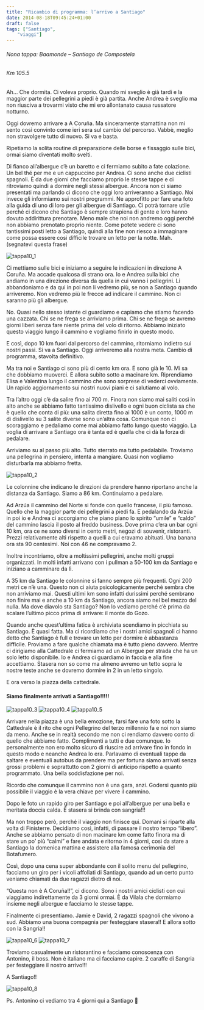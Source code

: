 ```yaml
---
title: "Ricambio di programma: l’arrivo a Santiago"
date: 2014-08-18T09:45:24+01:00
draft: false
tags: ["Santiago",
    "viaggi"]
---
```


###### Nona tappa: Baamonde – Santiago de Compostela
###### Km 105.5

Ah… Che dormita. Ci voleva proprio. Quando mi sveglio è già tardi e la maggior parte dei pellegrini a piedi è già partita. Anche Andrea è sveglio ma non riusciva a trovarmi visto che mi ero allontanato causa russatore notturno.

Oggi dovremo arrivare a A Coruña. Ma sinceramente stamattina non mi sento così convinto come ieri sera sul cambio del percorso. Vabbè, meglio non stravolgere tutto di nuovo. Si va e basta.

Ripetiamo la solita routine di preparazione delle borse e fissaggio sulle bici, ormai siamo diventati molto svelti.

Di fianco all’albergue c’è un baretto e ci fermiamo subito a fate colazione. Un bel thé per me e un cappuccino per Andrea. Ci sono anche due ciclisti spagnoli. È da due giorni che facciamo proprio le stesse tappe e ci ritroviamo quindi a dormire negli stessi albergue. Ancora non ci siamo presentati ma parlando ci dicono che oggi loro arriveranno a Santiago. Noi invece gli informiamo sui nostri programmi. Ne approfitto per fare una foto alla guida di uno di loro per gli albergue di Santiago. Ci potrà tornare utile perché ci dicono che Santiago è sempre strapiena di gente e loro hanno dovuto addirittura prenotare. Meno male che noi non andremo oggi perché non abbiamo prenotato proprio niente.
Come potete vedere ci sono tantissimi posti letto a Santiago, quindi alla fine non riesco a immaginare come possa essere così difficile trovare un letto per la notte. Mah. (segnatevi questa frase)

![tappa10_1](/viaggi/Santiago2014/Foto/tappa10_1.jpeg "tappa10_1")

Ci mettiamo sulle bici e iniziamo a seguire le indicazioni in direzione A Coruña. Ma accade qualcosa di strano ora. Io e Andrea sulla bici che andiamo in una direzione diversa da quella in cui vanno i pellegrini. Li abbandoniamo e da qui in poi non li vedremo più, se non a Santiago quando arriveremo. Non vedremo più le frecce ad indicare il cammino. Non ci saranno più gli albergue.

No. Quasi nello stesso istante ci guardiamo e capiamo che stiamo facendo una cazzata. Chi se ne frega se arriviamo prima. Chi se ne frega se avremo giorni liberi senza fare niente prima del volo di ritorno. Abbiamo iniziato questo viaggio lungo il cammino e vogliamo finirlo in questo modo.

E così, dopo 10 km fuori dal percorso del cammino, ritorniamo indietro sui nostri passi. Si va a Santiago. Oggi arriveremo alla nostra meta. Cambio di programma, stavolta definitivo.

Ma tra noi e Santiago ci sono più di cento km ora. E sono già le 10. Mi sa che dobbiamo muoverci. E allora subito sotto a macinare km. Riprendiamo Elisa e Valentina lungo il cammino che sono sorprese di vederci ovviamente. Un rapido aggiornamento sui nostri nuovi piani e ci salutiamo al volo.

Tra l’altro oggi c’è da salire fino ai 700 m. Finora non siamo mai saliti così in alto anche se abbiamo fatto tantissimo dislivello e ogni buon ciclista sa che è quello che conta di più: una salita diretta fino ai 1000 è un conto, 1000 m di dislivello su 3 salite diverse sono un’altra cosa. Comunque non ci scoraggiamo e pedaliamo come mai abbiamo fatto lungo questo viaggio. La voglia di arrivare a Santiago ora è tanta ed è quella che ci dà la forza di pedalare.

Arriviamo su al passo più alto. Tutto sterrato ma tutto pedalabile. Troviamo una pellegrina in pensiero, intenta a mangiare. Quasi non vogliamo disturbarla ma abbiamo fretta.

![tappa10_2](/viaggi/Santiago2014/Foto/tappa10_2.jpeg "tappa10_2")

Le colonnine che indicano le direzioni da prendere hanno riportano anche la distanza da Santiago. Siamo a 86 km. Continuiamo a pedalare.

Ad Arzúa il cammino del Norte si fonde con quello francese, il più famoso. Quello che la maggior parte dei pellegrini a piedi fa.
E pedalando da Arzúa in poi io e Andrea ci accorgiamo che piano piano lo spirito “umile” e “caldo” del cammino lascia il posto al freddo business. Dove prima c’era un bar ogni 10 km, ora ce ne sono diversi in cento metri, negozi di souvenir, ristoranti. Prezzi relativamente alti rispetto a quelli a cui eravamo abituati. Una banana ora sta 90 centesimi. Noi con 46 ne compravamo 2.

Inoltre incontriamo, oltre a moltissimi pellegrini, anche molti gruppi organizzati. In molti infatti arrivano con i pullman a 50-100 km da Santiago e iniziano a camminare da lì.

A 35 km da Santiago le colonnine si fanno sempre più frequenti. Ogni 200 metri ce n’è una. Questo non ci aiuta psicologicamente perché sembra che non arriviamo mai. Questi ultimi km sono infatti durissimi perché sembrano non finire mai e anche a 10 km da Santiago, ancora siamo nel bel mezzo del nulla. Ma dove diavolo sta Santiago?
Non lo vediamo perché c’è prima da scalare l’ultimo picco prima di arrivare: il monte do Gozo.

Quando anche quest’ultima fatica è archiviata scendiamo in picchiata su Santiago. È quasi fatta. Ma ci ricordiamo che i nostri amici spagnoli ci hanno detto che Santiago è full e trovare un letto per dormire è abbastanza difficile. Proviamo a fare qualche chiamata ma è tutto pieno davvero. Mentre ci dirigiamo alla Cattedrale ci fermiamo ad un Albergue per strada che ha un solo letto disponibile. Io e Andrea ci guardiamo in faccia e alla fine accettiamo. Stasera non so come ma almeno avremo un tetto sopra le nostre teste anche se dovremo dormire in 2 in un letto singolo.

E ora verso la piazza della cattedrale.

#### Siamo finalmente arrivati a Santiago!!!!!

![tappa10_3](/viaggi/Santiago2014/Foto/tappa10_3.jpeg "tappa10_3")
![tappa10_4](/viaggi/Santiago2014/Foto/tappa10_4.jpeg "tappa10_4")
![tappa10_5](/viaggi/Santiago2014/Foto/tappa10_5.jpeg "tappa10_5")

Arrivare nella piazza è una bella emozione, farsi fare una foto sotto la Cattedrale è il rito che ogni Pellegrino del terzo millennio fa e noi non siamo da meno.
Anche se in realtà secondo me non ci rendiamo davvero conto di quello che abbiamo fatto. Complimenti a tutti e due comunque. Io personalmente non ero molto sicuro di riuscire ad arrivare fino in fondo in questo modo e neanche Andrea lo era. Parlavamo di eventuali tappe da saltare e eventuali autobus da prendere ma per fortuna siamo arrivati senza grossi problemi e soprattutto con 2 giorni di anticipo rispetto a quanto programmato. Una bella soddisfazione per noi.

Ricordo che comunque il cammino non è una gara, anzi. Godersi quanto più possibile il viaggio è la vera chiave per vivere il cammino.

Dopo le foto un rapido giro per Santiago e poi all’albergue per una bella e meritata doccia calda. E stasera si brinda con sangria!!!

Ma non troppo però, perché il viaggio non finisce qui. Domani si riparte alla volta di Finisterre. Decidiamo così, infatti, di passare il nostro tempo “libero”. Anche se abbiamo pensato di non macinare km come fatto finora ma di stare un po’ più “calmi” e fare andata e ritorno in 4 giorni, così da stare a Santiago la domenica mattina e assistere alla famosa cerimonia del Botafumero.

Così, dopo una cena super abbondante con il solito menu del pellegrino, facciamo un giro per i vicoli affollati di Santiago, quando ad un certo punto veniamo chiamati da due ragazzi dietro di noi.

“Questa non è A Coruña!!”, ci dicono. Sono i nostri amici ciclisti con cui viaggiamo indirettamente da 3 giorni ormai. È da Vilala che dormiamo insieme negli albergue e facciamo le stesse tappe.

Finalmente ci presentiamo. Jamie e David, 2 ragazzi spagnoli che vivono a sud.
Abbiamo una buona compagnia per festeggiare stasera!! E allora sotto con la Sangria!!

![tappa10_6](/viaggi/Santiago2014/Foto/tappa10_6.jpeg "tappa10_6")
![tappa10_7](/viaggi/Santiago2014/Foto/tappa10_7.jpeg "tappa10_7")

Troviamo casualmente un ristorantino e facciamo conoscenza con Antonino, il boss. Non è italiano ma ci facciamo capire. 2 caraffe di Sangria per festeggiare il nostro arrivo!!!

A Santiago!!

![tappa10_8](/viaggi/Santiago2014/Foto/tappa10_8.jpeg "tappa10_8")

Ps. Antonino ci vediamo tra 4 giorni qui a Santiago 🙂
